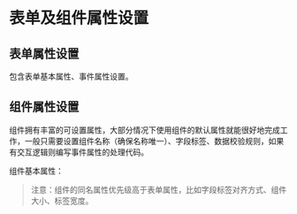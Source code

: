 # 表单及组件属性设置

## 表单属性设置
包含表单基本属性、事件属性设置。
<ImagesVue :img-src="'/images/guide1/guide1-1.png'" />

## 组件属性设置
组件拥有丰富的可设置属性，大部分情况下使用组件的默认属性就能很好地完成工作，一般只需要设置组件名称（确保名称唯一）、字段标签、数据校验规则，如果有交互逻辑则编写事件属性的处理代码。

组件基本属性：
>注意：组件的同名属性优先级高于表单属性，比如字段标签对齐方式、组件大小、标签宽度。
<ImagesVue :img-src="'/images/guide1/guide1-2.png'" />
<ImagesVue :img-src="'/images/guide1/guide1-3.png'" />
<ImagesVue :img-src="'/images/guide1/guide1-4.png'" />